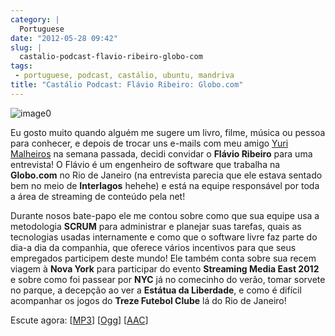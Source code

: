 ```yaml
---
category: |
  Portuguese
date: "2012-05-28 09:42"
slug: |
  castalio-podcast-flavio-ribeiro-globo-com
tags:
 - portuguese, podcast, castálio, ubuntu, mandriva
title: "Castálio Podcast: Flávio Ribeiro: Globo.com"
---
```


![image0](http://media.tumblr.com/tumblr_m2jf6aE8Ic1r7yex1.jpg)

Eu gosto muito quando alguém me sugere um livro, filme, música ou pessoa
para conhecer, e depois de trocar uns e-mails com meu amigo [Yuri
Malheiros](http://www.castalio.info/yuri-malheiros-engenharia-de-software-e-inteligencia-artificial/)
na semana passada, decidi convidar o **Flávio Ribeiro** para uma
entrevista! O Flávio é um engenheiro de software que trabalha na
**Globo.com** no Rio de Janeiro (na entrevista parecia que ele estava
sentado bem no meio de **Interlagos** hehehe) e está na equipe
responsável por toda a área de streaming de conteúdo pela net!

Durante nosos bate-papo ele me contou sobre como que sua equipe usa a
metodologia **SCRUM** para administrar e planejar suas tarefas, quais as
tecnologias usadas internamente e como que o software livre faz parte do
dia-a dia da companhia, que oferece vários incentivos para que seus
empregados participem deste mundo! Ele também conta sobre sua recem
viagem à **Nova York** para participar do evento **Streaming Media East
2012** e sobre como foi passear por **NYC** já no comecinho do verão,
tomar sorvete no parque, a decepção ao ver a **Estátua da Liberdade**, e
como é difícil acompanhar os jogos do **Treze Futebol Clube** lá do Rio
de Janeiro!

Escute agora:
\[[MP3](http://media.blubrry.com/castalio/p/www.castalio.gnulinuxbrasil.org/castalio-podcast-37.mp3)\]
\[[Ogg](http://media.blubrry.com/castalio/p/www.castalio.gnulinuxbrasil.org/castalio-podcast-37.ogg)\]
\[[AAC](http://media.blubrry.com/castalio/p/www.castalio.gnulinuxbrasil.org/castalio-podcast-37.m4a)\]

